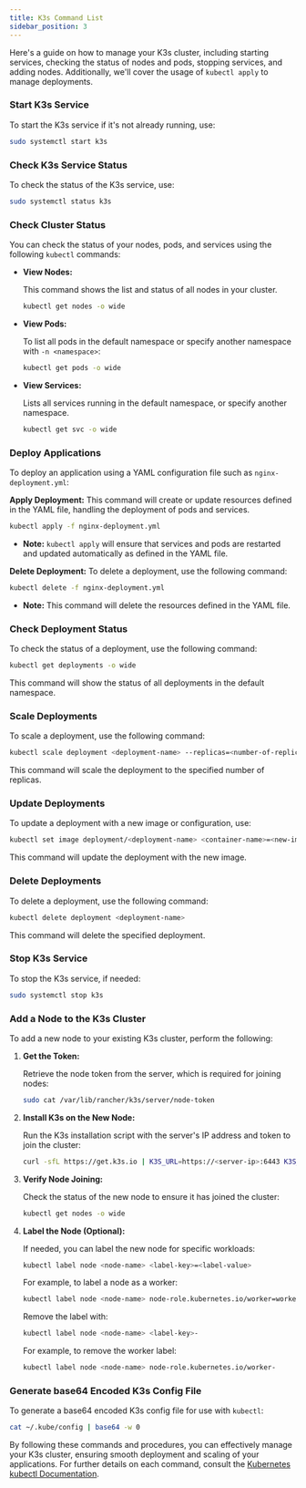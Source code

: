 ```yaml
---
title: K3s Command List
sidebar_position: 3
---
```


Here's a guide on how to manage your K3s cluster, including starting services, checking the status of nodes and pods, stopping services, and adding nodes. Additionally, we'll cover the usage of `kubectl apply` to manage deployments.

### Start K3s Service

To start the K3s service if it's not already running, use:

```bash
sudo systemctl start k3s
```

### Check K3s Service Status

To check the status of the K3s service, use:

```bash
sudo systemctl status k3s
```

### Check Cluster Status

You can check the status of your nodes, pods, and services using the following `kubectl` commands:

- **View Nodes:**

    This command shows the list and status of all nodes in your cluster.

    ```bash
    kubectl get nodes -o wide
    ```

- **View Pods:**

    To list all pods in the default namespace or specify another namespace with `-n <namespace>`:

    ```bash
    kubectl get pods -o wide
    ```

- **View Services:**

    Lists all services running in the default namespace, or specify another namespace.

    ```bash
    kubectl get svc -o wide
    ```

### Deploy Applications

To deploy an application using a YAML configuration file such as `nginx-deployment.yml`:

**Apply Deployment:**
This command will create or update resources defined in the YAML file, handling the deployment of pods and services.

```bash
kubectl apply -f nginx-deployment.yml
```

- **Note:** `kubectl apply` will ensure that services and pods are restarted and updated automatically as defined in the YAML file.

**Delete Deployment:**
To delete a deployment, use the following command:

```bash
kubectl delete -f nginx-deployment.yml
```

- **Note:** This command will delete the resources defined in the YAML file.

### Check Deployment Status

To check the status of a deployment, use the following command:

```bash
kubectl get deployments -o wide
```

This command will show the status of all deployments in the default namespace.

### Scale Deployments

To scale a deployment, use the following command:

```bash
kubectl scale deployment <deployment-name> --replicas=<number-of-replicas>
```

This command will scale the deployment to the specified number of replicas.

### Update Deployments

To update a deployment with a new image or configuration, use:

```bash
kubectl set image deployment/<deployment-name> <container-name>=<new-image>
```

This command will update the deployment with the new image.

### Delete Deployments

To delete a deployment, use the following command:

```bash
kubectl delete deployment <deployment-name>
```

This command will delete the specified deployment.

### Stop K3s Service

To stop the K3s service, if needed:

```bash
sudo systemctl stop k3s
```

### Add a Node to the K3s Cluster

To add a new node to your existing K3s cluster, perform the following:

1. **Get the Token:**

    Retrieve the node token from the server, which is required for joining nodes:

    ```bash
    sudo cat /var/lib/rancher/k3s/server/node-token
    ```

2. **Install K3s on the New Node:**

    Run the K3s installation script with the server's IP address and token to join the cluster:

    ```bash
    curl -sfL https://get.k3s.io | K3S_URL=https://<server-ip>:6443 K3S_TOKEN=<node-token> K3S_NODE_NAME=worker-1 sh -
    ```

3. **Verify Node Joining:**

    Check the status of the new node to ensure it has joined the cluster:

    ```bash
    kubectl get nodes -o wide
    ```

4. **Label the Node (Optional):**

    If needed, you can label the new node for specific workloads:

    ```bash
    kubectl label node <node-name> <label-key>=<label-value>
    ```

    For example, to label a node as a worker:

    ```bash
    kubectl label node <node-name> node-role.kubernetes.io/worker=worker
    ```

    Remove the label with:

    ```bash
    kubectl label node <node-name> <label-key>-
    ```

    For example, to remove the worker label:

    ```bash
    kubectl label node <node-name> node-role.kubernetes.io/worker-
    ```

### Generate base64 Encoded K3s Config File

To generate a base64 encoded K3s config file for use with `kubectl`:

```bash
cat ~/.kube/config | base64 -w 0
```

By following these commands and procedures, you can effectively manage your K3s cluster, ensuring smooth deployment and scaling of your applications. For further details on each command, consult the [Kubernetes kubectl Documentation](https://kubernetes.io/docs/reference/kubectl/).
